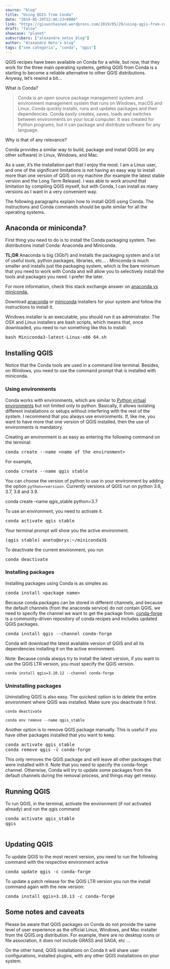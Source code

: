 ```yaml
---
source: "blog"
title: "Using QGIS from Conda"
date: "2019-05-29T22:46:23+0000"
link: "https://gisunchained.wordpress.com/2019/05/29/using-qgis-from-conda/"
draft: "false"
showcase: "planet"
subscribers: ["alexandre_netos_blog"]
author: "Alexandre Neto's blog"
tags: ["sem categoria", "conda", "qgis"]
---
```


<p>QGIS recipes have been available on Conda for a while, but now, that they work for the three main operating systems, getting QGIS from Conda is s starting to become a reliable alternative to other QGIS distributions. Anyway, let&#8217;s rewind a bit&#8230;</p>
<p>What is Conda?</p>
<blockquote><p>Conda is an open source package management system and environment management system that runs on Windows, macOS and Linux. Conda quickly installs, runs and updates packages and their dependencies. Conda easily creates, saves, loads and switches between environments on your local computer. It was created for Python programs, but it can package and distribute software for any language.</p></blockquote>
<p>Why is that of any relevance?</p>
<p>Conda provides a similar way to build, package and install QGIS (or any other software) in Linux, Windows, and Mac.</p>
<p>As a user, it&#8217;s the installation part that I enjoy the most. I am a Linux user, and one of the significant limitations is not having an easy way to install more than one version of QGIS on my machine (for example the latest stable version and the Long Term Release). I was able to work around that limitation by compiling QGIS myself, but with Conda, I can install as many versions as I want in a very convenient way.</p>
<p>The following paragraphs explain how to install QGIS using Conda. The instructions and Conda commands should be quite similar for all the operating systems.</p>
<h2>Anaconda or miniconda?</h2>
<p>First thing you need to do is to install the Conda packaging system. Two distributions install Conda: Anaconda and Miniconda.</p>
<p><strong>TL;DR</strong> Anaconda is big (3Gb?) and installs the packaging system and a lot of useful tools, python packages, libraries, etc&#8230; . Miniconda is much smaller and installs just the packaging system, which is the bare minimum that you need to work with Conda and will allow you to selectively install the tools and packages you need. I prefer the later.</p>
<p>For more information, check this stack exchange answer on <a href="https://stackoverflow.com/a/45421527/1918685">anaconda vs miniconda.</a></p>
<p>Download <a href="https://www.anaconda.com/distribution/">anaconda</a> or <a class="" href="https://docs.conda.io/en/latest/miniconda.html">miniconda</a> installers for your system and follow the instructions to install it.</p>
<p>Windows installer is an executable, you should run it as administrator. The OSX and Linux installers are bash scripts, which means that, once downloaded, you need to run something like this to install:</p>
<pre>bash Miniconda3-latest-Linux-x86_64.sh</pre>
<h2>Installing QGIS</h2>
<p>Notice that the Conda tools are used in a command line terminal. Besides, on Windows, you need to use the command prompt that is installed with miniconda.</p>
<h3>Using environments</h3>
<p>Conda works with environments, which are similar to <a href="https://virtualenv.pypa.io/en/latest/">Python virtual environments</a> but not limited only to python. Basically, it allows isolating different installations or setups without interfering with the rest of the system. I recommend that you always use environments. If, like me, you want to have more that one version of QGIS installed, then the use of environments is mandatory.</p>
<p>Creating an environment is as easy as entering the following command on the terminal:</p>
<pre>conda create --name &lt;name_of_the_environment&gt;</pre>
<p>For example,</p>
<pre>conda create --name qgis_stable</pre>
<p>You can choose the version of python to use in your environment by adding the option <code>python=&lt;version&gt;</code>. Currently versions of QGIS run on python 3.6, 3.7, 3.8 and 3.9.</p>
<p>conda create &#8211;name qgis_stable python=3.7</p>
<p>To use an environment, you need to activate it.</p>
<pre>conda activate qgis_stable</pre>
<p>Your terminal prompt will show you the active environment.</p>
<pre>(qgis_stable) aneto@oryx:~/miniconda3$</pre>
<p>To deactivate the current environment, you run</p>
<pre>conda deactivate</pre>
<h3>Installing packages</h3>
<p>Installing packages using Conda is as simples as:</p>
<pre>conda install &lt;package_name&gt;</pre>
<p>Because conda packages can be stored in different channels, and because the default channels (from the anaconda service) do not contain QGIS, we need to specify the channel we want to get the package from. <a href="https://conda-forge.org/">conda-forge</a> is a community-driven repository of conda recipes and includes updated QGIS packages.</p>
<pre>conda install qgis --channel conda-forge</pre>
<p>Conda will download the latest available version of QGIS and all its dependencies installing it on the active environment.</p>
<p>Note: Because conda always try to install the latest version, if you want to use the QGIS LTR version, you must specify the QGIS version.</p>
<p><code>conda install qgis=3.10.12 --channel conda-forge</code></p>
<h3>Uninstalling packages</h3>
<p>Uninstalling QGIS is also easy. The quickest option is to delete the entire environment where QGIS was installed. Make sure you deactivate it first.</p>
<p><code>conda deactivate<br />
conda env remove --name qgis_stable</code></p>
<p>Another option is to remove QGIS package manually. This is useful if you have other packages installed that you want to keep.</p>
<pre>conda activate qgis_stable
conda remove qgis -c conda-forge</pre>
<p>This only removes the QGIS package and will leave all other packages that were installed with it. Note that you need to specify the conda-forge channel. Otherwise, Conda will try to update some packages from the default channels during the removal process, and things may get messy.</p>
<h2><strong>Running QGIS</strong></h2>
<p>To run QGIS, in the terminal, activate the environment (if not activated already) and run the qgis command</p>
<pre>conda activate qgis_stable
qgis

</pre>
<h2>Updating QGIS</h2>
<p>To update QGIS to the most recent version, you need to run the following command with the respective environment active</p>
<pre>conda update qgis -c conda-forge</pre>
<p>To update a patch release for the QGIS LTR version you run the install command again with the new version:</p>
<pre>conda install qgis=3.10.13 -c conda-forge</pre>
<h2>Some notes and caveats</h2>
<p>Please be aware that QGIS packages on Conda do not provide the same level of user experience as the official Linux, Windows, and Mac installer from the QGIS.org distribution. For example, there are no desktop icons or file association, it does not include GRASS and SAGA, etc &#8230;</p>
<p>On the other hand, QGIS installations on Conda it will share user configurations, installed plugins, with any other QGIS installations on your system.</p>
